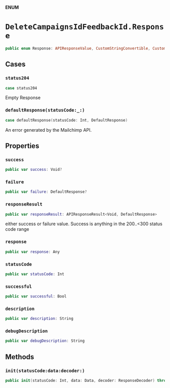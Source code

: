 **ENUM**

# `DeleteCampaignsIdFeedbackId.Response`

```swift
public enum Response: APIResponseValue, CustomStringConvertible, CustomDebugStringConvertible
```

## Cases
### `status204`

```swift
case status204
```

Empty Response

### `defaultResponse(statusCode:_:)`

```swift
case defaultResponse(statusCode: Int, DefaultResponse)
```

An error generated by the Mailchimp API.

## Properties
### `success`

```swift
public var success: Void?
```

### `failure`

```swift
public var failure: DefaultResponse?
```

### `responseResult`

```swift
public var responseResult: APIResponseResult<Void, DefaultResponse>
```

either success or failure value. Success is anything in the 200..<300 status code range

### `response`

```swift
public var response: Any
```

### `statusCode`

```swift
public var statusCode: Int
```

### `successful`

```swift
public var successful: Bool
```

### `description`

```swift
public var description: String
```

### `debugDescription`

```swift
public var debugDescription: String
```

## Methods
### `init(statusCode:data:decoder:)`

```swift
public init(statusCode: Int, data: Data, decoder: ResponseDecoder) throws
```
